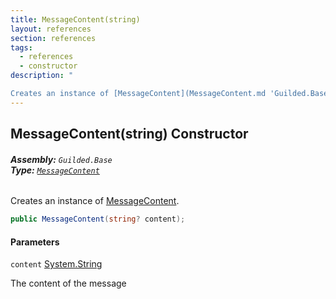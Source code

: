 ```yaml
---
title: MessageContent(string)
layout: references
section: references
tags:
  - references
  - constructor
description: "

Creates an instance of [MessageContent](MessageContent.md 'Guilded.Base.Content.MessageContent')."
---
```


## MessageContent(string) Constructor
###### **Assembly:** `Guilded.Base`<br/>**Type:** [`MessageContent`](MessageContent.md 'Guilded.Base.Content.MessageContent')

Creates an instance of [MessageContent](MessageContent.md 'Guilded.Base.Content.MessageContent').

```csharp
public MessageContent(string? content);
```
#### Parameters

<a name='Guilded.Base.Content.MessageContent.MessageContent(string).content'></a>

`content` [System.String](https://docs.microsoft.com/en-us/dotnet/api/System.String 'System.String')

The content of the message